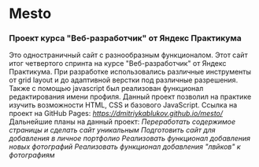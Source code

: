# Mesto #
### Проект курса "Веб-разработчик" от Яндекс Практикума ###

Это одностраничный сайт с разнообразным функционалом. Этот сайт итог четвертого спринта на курсе "Веб-разработчик" от Яндекс Практикума. При разработке использовались различные инструменты от grid layout и до адаптивной верстки под различные разрешения. Также с помощью javascript был реализован функционал редактирования имени профиля. Данный проект позволил на практике изучить возможности HTML, CSS и базового JavaScript.
Ссылка на проект на GitHub Pages: *https://dmitriykablukov.github.io/mesto/*
Дальнейшие планы на данный проект:
*Переработать содержимое страницы и сделать сайт уникальным*
*Подготовить сайт для добавления в личное портфолио*
*Реализовать функционал добавления новых фотографий*
*Реализовать функционал добавления "лвйков" к фотографиям*